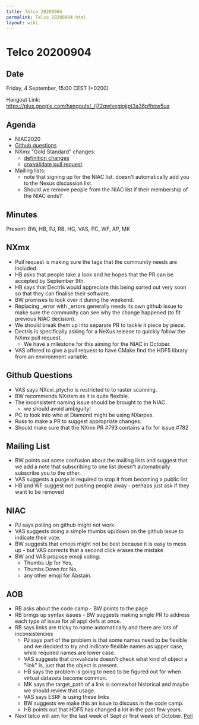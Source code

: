 ```yaml
---
title: Telco 20200904
permalink: Telco_20200904.html
layout: wiki
---
```

Telco 20200904
==============

Date
----

Friday, 4 September, 15:00 CEST (+0200)

<!-- end of autogeneration -->

Hangout Link:
<https://plus.google.com/hangouts/_/j72qwlvegiojjpt3a36pfhow5ua>

Agenda
------
   * NIAC2020
   * [Github questions](https://github.com/nexusformat/definitions/issues?q=is%3Aissue+is%3Aopen+label%3Aquestion)
   * NXmx "Gold Standard" changes:
      * [definition changes](https://github.com/nexusformat/definitions/pull/793)
      * [cnxvalidate pull request](https://github.com/nexusformat/cnxvalidate/pull/28)
   * Mailing lists:
      * note that signing up for the NIAC list, doesn't automatically add you to the Nexus discussion list.
      * Should we remove people from the NIAC list if their membership of the NIAC ends?
      
Minutes
------

Present: BW, HB, PJ, RB, HG, VAS, PC, WF, AP, MK

NXmx
-----
   * Pull request is making sure the tags that the community needs are included.
   * HB asks that people take a look and he hopes that the PR can be accepted by September 9th.
   * HB says that Dectris would appreciate this being sorted out very soon so that they can finalise their software.
   * BW promises to look over it during the weekend.
   * Replacing _error with _errors generally needs its own github issue to make sure the community can see why the change happened (to fit previous NIAC decision).
   * We should break them up into separate PR to tackle it piece by piece.
   * Dectris is specifically asking for a NeXus release to quickly follow the NXmx pull request.
      * We have a milestone for this aiming for the NIAC in October.
   * VAS offered to give a pull request to have CMake find the HDF5 library from an environment variable.
   
Github Questions
----------
   * VAS says NXcxi_ptycho is restricted to to raster scanning.
   * BW recommends NXstxm as it is quite flexible.
   * The inconsistent naming issue should be brought to the NIAC.
      * we should avoid ambiguity!
   * PC to look into who at Diamond might be using NXarpes.
   * Russ to make a PR to suggest appropriate changes.
   * Should make sure that the NXmx PR #793 contains a fix for issue #782
   
   
   
Mailing List
-------
   * BW points out some confusion about the mailing lists and suggest that we add a note that subscribing to one list doesn't automatically subscribe you to the other.
   * VAS suggests a purge is required to stop it from becoming a public list
   * HB and WF suggest not pushing people away - perhaps just ask if they want to be removed
   
NIAC
-----
   * PJ says polling on github might not work.
   * VAS suggests doing a simple thumbs up/down on the github issue to indicate their vote.
   * BW suggests that emojis might not be best because it is easy to mess up - but VAS corrects that a second click erases the mistake
   * BW and VAS propose emoji voting:
      * Thumbs Up for Yes,
      * Thumbs Down for No,
      * any other emoji for Abstain.

   
AOB
----
   * RB asks about the code camp - BW points to the page
   * RB brings up syntax issues - BW suggests making single PR to address each type of issue for all appl defs at once.
   * RB says links are tricky to name automatically and there are lots of inconsistencies
      * PJ says part of the problem is that some names need to be flexible and we decided to try and indicate flexible names as upper case, while required names are lower case.
      * VAS suggests that cnxvalidate doesn't check what kind of object a "link" is, just that the object is present.
      * HB says the problem is going to need to be figured out for when virtual datasets become common.
      * MK says the target_path of a link is somewhat historical and maybe we should review that usage.
      * VAS says ESRF is using these links
      * BW suggests we make this an issue to discuss in the code camp.
      * HB points out that HDF5 has changed a lot in the past few years.
   * Next telco will aim for the last week of Sept or first week of October. [Poll](https://doodle.com/poll/5bkzixctreag97er)
   

   
   
   
   

